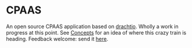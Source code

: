 # CPAAS

An open source CPAAS application based on [drachtio](https://drachtio.org).  Wholly a work in progress at this point.  See [Concepts](docs/CONCEPTS.md) for an idea of where this crazy train is heading.  Feedback welcome: send it [here](mailto:daveh@beachdognet.com).